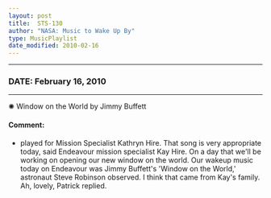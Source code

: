 ```yaml
---
layout: post
title:  STS-130
author: "NASA: Music to Wake Up By"
type: MusicPlaylist
date_modified: 2010-02-16
---
```


----
### DATE: February 16, 2010
----
✺ Window on the World by Jimmy Buffett

#### Comment:
* played for Mission Specialist Kathryn Hire. That song is very appropriate today, said Endeavour mission specialist Kay Hire. On a day that we'll be working on opening our new window on the world. Our wakeup music today on Endeavour was Jimmy Buffett's 'Window on the World,' astronaut Steve Robinson observed. I think that came from Kay's family. Ah, lovely, Patrick replied.
